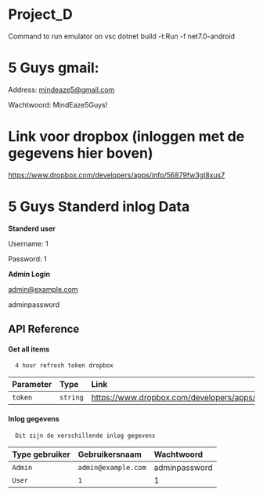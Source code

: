 
# Project_D

Command to run emulator on vsc dotnet build -t:Run -f net7.0-android


# 5 Guys gmail:

Address:
mindeaze5@gmail.com

Wachtwoord:
MindEaze5Guys!


# Link voor dropbox (inloggen met de gegevens hier boven)

https://www.dropbox.com/developers/apps/info/56879fw3gl8xus7



# 5 Guys Standerd inlog Data

**Standerd user**


Username: 1

Password: 1

**Admin Login**

admin@example.com

adminpassword
## API Reference

#### Get all items

```http
  4 hour refresh token dropbox
```

| Parameter | Type     | Link                |
| :-------- | :------- | :------------------------- |
| `token` | `string` | https://www.dropbox.com/developers/apps/info/56879fw3gl8xus7 |





#### Inlog gegevens

```http
  Dit zijn de verschillende inlog gegevens 
```

| Type gebruiker |   Gebruikersnaam  |         Wachtwoord    |
| :-------- | :------- | :------------------------- |
| `Admin` | `admin@example.com` | adminpassword|
| `User` | `1` | 1 |




